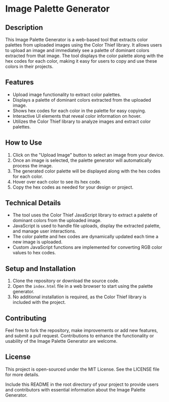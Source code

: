 # Image Palette Generator

## Description

This Image Palette Generator is a web-based tool that extracts color palettes from uploaded images using the Color Thief library. It allows users to upload an image and immediately see a palette of dominant colors extracted from that image. The tool displays the color palette along with the hex codes for each color, making it easy for users to copy and use these colors in their projects.

## Features

- Upload image functionality to extract color palettes.
- Displays a palette of dominant colors extracted from the uploaded image.
- Shows hex codes for each color in the palette for easy copying.
- Interactive UI elements that reveal color information on hover.
- Utilizes the Color Thief library to analyze images and extract color palettes.

## How to Use

1. Click on the "Upload Image" button to select an image from your device.
2. Once an image is selected, the palette generator will automatically process the image.
3. The generated color palette will be displayed along with the hex codes for each color.
4. Hover over each color to see its hex code.
5. Copy the hex codes as needed for your design or project.

## Technical Details

- The tool uses the Color Thief JavaScript library to extract a palette of dominant colors from the uploaded image.
- JavaScript is used to handle file uploads, display the extracted palette, and manage user interactions.
- The color palette and hex codes are dynamically updated each time a new image is uploaded.
- Custom JavaScript functions are implemented for converting RGB color values to hex codes.

## Setup and Installation

1. Clone the repository or download the source code.
2. Open the `index.html` file in a web browser to start using the palette generator.
3. No additional installation is required, as the Color Thief library is included with the project.

## Contributing

Feel free to fork the repository, make improvements or add new features, and submit a pull request. Contributions to enhance the functionality or usability of the Image Palette Generator are welcome.

## License

This project is open-sourced under the MIT License. See the LICENSE file for more details.

Include this README in the root directory of your project to provide users and contributors with essential information about the Image Palette Generator.
